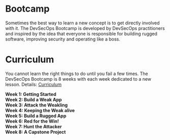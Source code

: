 # Bootcamp
Sometimes the best way to learn a new concept is to get directly involved with it.  The DevSecOps Bootcamp is developed by DevSecOps practitioners and inspired by the idea that everyone is responsible for building rugged software, improving security and operating like a boss. 

# Curriculum
You cannot learn the right things to do until you fail a few times.  The DevSecOps Bootcamp is 8 weeks with each week dedicated to a new lesson.  Details: [Curriculum](CURRICULUM.md)

**Week 1: Getting Started**       
**Week 2: Build a Weak App**        
**Week 3: Attack the Weakling**         
**Week 4: Keeping the Weak alive**        
**Week 5: Build a Rugged App**        
**Week 6: Red for the Win!**        
**Week 7: Hunt the Attacker**        
**Week 8: A Capstone Project**        

